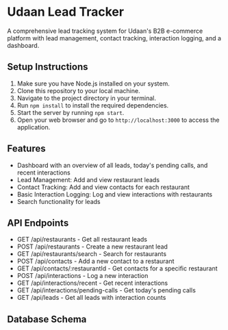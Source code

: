 # Udaan Lead Tracker

A comprehensive lead tracking system for Udaan's B2B e-commerce platform with lead management, contact tracking, interaction logging, and a dashboard.

## Setup Instructions

1. Make sure you have Node.js installed on your system.
2. Clone this repository to your local machine.
3. Navigate to the project directory in your terminal.
4. Run `npm install` to install the required dependencies.
5. Start the server by running `npm start`.
6. Open your web browser and go to `http://localhost:3000` to access the application.

## Features

- Dashboard with an overview of all leads, today's pending calls, and recent interactions
- Lead Management: Add and view restaurant leads
- Contact Tracking: Add and view contacts for each restaurant
- Basic Interaction Logging: Log and view interactions with restaurants
- Search functionality for leads

## API Endpoints

- GET /api/restaurants - Get all restaurant leads
- POST /api/restaurants - Create a new restaurant lead
- GET /api/restaurants/search - Search for restaurants
- POST /api/contacts - Add a new contact to a restaurant
- GET /api/contacts/:restaurantId - Get contacts for a specific restaurant
- POST /api/interactions - Log a new interaction
- GET /api/interactions/recent - Get recent interactions
- GET /api/interactions/pending-calls - Get today's pending calls
- GET /api/leads - Get all leads with interaction counts

## Database Schema

